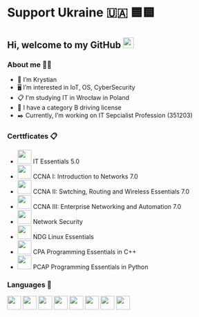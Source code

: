# Support Ukraine 🇺🇦 🟦🟨

## Hi, welcome to my GitHub <img src="https://media.giphy.com/media/hvRJCLFzcasrR4ia7z/giphy.gif" width="25px">

### About me 🧑‍💻
- 👋 I’m Krystian
- 🖥️ I’m interested in IoT, OS, CyberSecurity
- 📋 I'm studying IT in Wrocław in Poland
- 🚗 I have a category B driving license
- ✒️ Currently, I’m working on IT Sepcialist Profession (351203)

<!--
### My Little Demons 😈

<table>
  <tr><td> <img height="32" src="https://cdn.jsdelivr.net/npm/simple-icons@v3/icons/acer.svg" /> Acer Nitro 5 [1 TB SSD, DDR4 8GB, nVidia GeForce MX150] </td></tr>
  <tr><td> <img height="32" background="white" src="https://cdn.jsdelivr.net/npm/simple-icons@v3/icons/samsung.svg" /> Samsung Galaxy A70 [128GB SSD, 6GB RAM] </td></tr>
  <tr><td> <img height="32" src="https://cdn.jsdelivr.net/npm/simple-icons@v3/icons/samsung.svg" /> Samsung Galaxy Tab S7 [128GB SSD, 6GB RAM] </td></tr>
 </table>
 -->

 

### Certtficates 📋
- <img height="32" width="32" src="https://cdn.jsdelivr.net/npm/simple-icons@v3/icons/cisco.svg" /> IT Essentials 5.0
- <img height="32" width="32" src="https://cdn.jsdelivr.net/npm/simple-icons@v3/icons/cisco.svg" /> CCNA I: Introduction to Networks 7.0
- <img height="32" width="32" src="https://cdn.jsdelivr.net/npm/simple-icons@v3/icons/cisco.svg" /> CCNA II: Swtching, Routing and Wireless Essentials 7.0
- <img height="32" width="32" src="https://cdn.jsdelivr.net/npm/simple-icons@v3/icons/cisco.svg" /> CCNA III: Enterprise Networking and Automation 7.0
- <img height="32" width="32" src="https://cdn.jsdelivr.net/npm/simple-icons@v3/icons/cisco.svg" /> Network Security
- <img height="32" width="32" src="https://cdn.jsdelivr.net/npm/simple-icons@v3/icons/linux.svg" /> NDG Linux Essentials
- <img height="32" width="32" src="https://cdn.jsdelivr.net/npm/simple-icons@v3/icons/cplusplus.svg" /> CPA Programming Essentials in C++
- <img height="32" width="32" src="https://cdn.jsdelivr.net/npm/simple-icons@v3/icons/python.svg" /> PCAP Programming Essentials in Python




### Languages 💾 
<img height="32" width="32" src="https://cdn.jsdelivr.net/npm/simple-icons@v3/icons/html5.svg" /> <img height="32" width="32" src="https://cdn.jsdelivr.net/npm/simple-icons@v3/icons/css3.svg" /> <img height="32" width="32" src="https://cdn.jsdelivr.net/npm/simple-icons@v3/icons/javascript.svg" /> <img height="32" width="32" src="https://cdn.jsdelivr.net/npm/simple-icons@v3/icons/mysql.svg" /> <img height="32" width="32" src="https://cdn.jsdelivr.net/npm/simple-icons@v3/icons/php.svg" /> <img height="32" width="32" src="https://cdn.jsdelivr.net/npm/simple-icons@v3/icons/cplusplus.svg" /> <img height="32" width="32" src="https://cdn.jsdelivr.net/npm/simple-icons@v3/icons/python.svg" /> <img height="32" width="32" src="https://cdn.jsdelivr.net/npm/simple-icons@v3/icons/csharp.svg" /> 



<!--
### Tools 🔧
> Soon







### OS 🪟🐧

<img height="32" width="32" src="https://cdn.jsdelivr.net/npm/simple-icons@v3/icons/windows.svg" />: 
<img height="32" width="32" src="https://cdn.jsdelivr.net/npm/simple-icons@v3/icons/windowsxp.svg" /> `XP`, `7`, `10`, `11`
<br />

<img height="32" width="32" src="https://cdn.jsdelivr.net/npm/simple-icons@v3/icons/linux.svg" />: 
<img height="32" width="32" src="https://cdn.jsdelivr.net/npm/simple-icons@v3/icons/ubuntu.svg" /> 
<img height="32" width="32" src="https://cdn.jsdelivr.net/npm/simple-icons@v3/icons/debian.svg" /> 
<img height="32" width="32" src="https://cdn.jsdelivr.net/npm/simple-icons@v3/icons/linuxmint.svg" /> 
<img height="32" width="32" src="https://cdn.jsdelivr.net/npm/simple-icons@v3/icons/zorin.svg" /> 
<br />

<img height="32" width="32" src="https://cdn.jsdelivr.net/npm/simple-icons@v3/icons/android.svg" />: 
<img height="32" src="https://cdn.jsdelivr.net/npm/simple-icons@v3/icons/samsung.svg" /> 
<br />
-->

